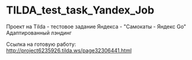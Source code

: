 # TILDA_test_task_Yandex_Job
Проект на Tilda - тестовое задание Яндекса - "Самокаты - Яндекс Go"
Адаптированный лэндинг

Ссылка на готовую работу:
http://project6235926.tilda.ws/page32306441.html
